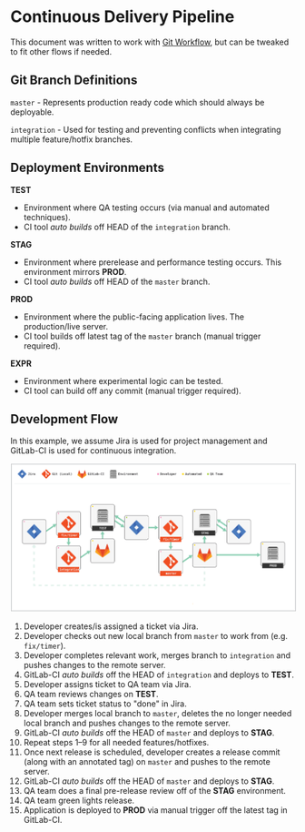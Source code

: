 # Continuous Delivery Pipeline

This document was written to work with
[Git Workflow](https://github.com/grafluxe/git-ci-workflow#readme), but can be
tweaked to fit other flows if needed.

## Git Branch Definitions

`master` - Represents production ready code which should always be deployable.

`integration` - Used for testing and preventing conflicts when integrating
 multiple feature/hotfix branches.

## Deployment Environments

**TEST**

- Environment where QA testing occurs (via manual and automated techniques).
- CI tool *auto builds* off HEAD of the `integration` branch.

**STAG**

- Environment where prerelease and performance testing occurs. This environment
  mirrors **PROD**.
- CI tool *auto builds* off HEAD of the `master` branch.

**PROD**

- Environment where the public-facing application lives. The production/live
  server.
- CI tool builds off latest tag of the `master` branch (manual trigger required).

**EXPR**

- Environment where experimental logic can be tested.
- CI tool can build off any commit (manual trigger required).

## Development Flow

In this example, we assume Jira is used for project management and GitLab-CI is
used for continuous integration.

![dev-flow](dev-flow.svg)

1. Developer creates/is assigned a ticket via Jira.
1. Developer checks out new local branch from `master` to work from (e.g.
   `fix/timer`).
1. Developer completes relevant work, merges branch to `integration` and
   pushes changes to the remote server.
1. GitLab-CI *auto builds* off the HEAD of `integration` and deploys to **TEST**.
1. Developer assigns ticket to QA team via Jira.
1. QA team reviews changes on **TEST**.
1. QA team sets ticket status to "done" in Jira.
1. Developer merges local branch to  `master`, deletes the no longer needed
   local branch and pushes changes to the remote server.
1. GitLab-CI *auto builds* off the HEAD of `master` and deploys to **STAG**.
1. Repeat steps 1–9 for all needed features/hotfixes.
1. Once next release is scheduled, developer creates a release commit (along
   with an annotated tag) on `master` and pushes to the remote server.
1. GitLab-CI *auto builds* off the HEAD of `master` and deploys to **STAG**.
1. QA team does a final pre-release review off of the **STAG** environment.
1. QA team green lights release.
1. Application is deployed to **PROD** via manual trigger off the latest tag in
   GitLab-CI.

